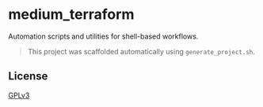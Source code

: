 # medium_terraform

Automation scripts and utilities for shell-based workflows.

> This project was scaffolded automatically using `generate_project.sh`.

## License

[GPLv3](LICENSE)
